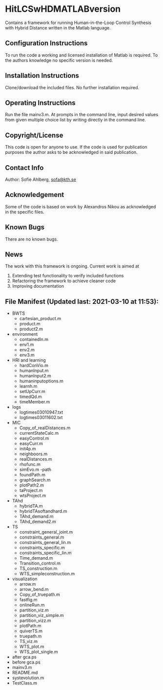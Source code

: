 # HitLCSwHDMATLABversion
Contains a framework for running Human-in-the-Loop Control Synthesis with Hybrid Distance written in the Matlab language.

## Configuration Instructions
To run the code a working and licensed installation of Matlab is required. To the authors knowledge no specific version is needed.

## Installation Instructions
Clone/download the included files. No further installation required.

## Operating Instructions
Run the file mainv3.m. At prompts in the command line, input desired values from given multiple choice list by writing directly in  the command line.

## Copyright/License
This code is open for anyone to use. If the code is used for publication purposes the author asks to be acknowledged in said publication.

## Contact Info
Author: Sofie Ahlberg, sofa@kth.se

## Acknowledgement
Some of the code is based on work by Alexandros Nikou as acknowledged in the specific files.

## Known Bugs
There are no known bugs.

## News
The work with this framework is ongoing. Current work is aimed at
1) Extending test functionality to verify included functions
2) Refactoring the framework to achieve cleaner code
3) Improving documentation

## File Manifest (Updated last: 2021-03-10 at 11:53):
- BWTS
	- cartesian_product.m
	- product.m
	- product2.m
- environment
	- containedIn.m
	- env1.m
	- env2.m
	- env3.m
- HRI and learning
	- hardConVio.m
	- humanInput.m
	- humanInput2.m
	- humaninputoptions.m
	- learnh.m
	- setUpCurr.m
	- timedQd.m
	- timeMember.m
- logs
	- logtimes03010947.txt
	- logtimes03011602.txt
- MIC
	- Copy_of_realDistances.m
	- currentStateCalc.m
	- easyControl.m
	- easyCurr.m
	- init4p.m
	- neighboors.m
	- realDistances.m
	- rhofunc.m
	- simEvo.m
-path
	- foundPath.m
	- graphSearch.m
	- plotPath2.m
	- taProject.m
	- wtsProject.m
- TAhd
	- hybridTA.m
	- hybridTAsoftandhard.m
	- TAhd_demand.m
	- TAhd_demand2.m
- TS
	- constraint_general_joint.m
	- constraints_general.m
	- constraints_general_lin.m
	- constraints_specific.m
	- constraints_specific_lin.m
	- Time_demand.m
	- Transition_control.m
	- TS_construction.m
	- WTS_simpleconstruction.m
- visualization
	- arrow.m
	- arrow_bend.m
	- Copy_of_truepath.m
	- fastfig.m
	- onlineRun.m
	- partition_viz.m
	- partition_viz_simple.m
	- partition_vizz.m
	- plotPath.m
	- quiverTS.m
	- truepath.m
	- TS_viz.m
	- WTS_plot.m
	- WTS_plot_single.m
- after gca.ps
- before gca.ps
- mainv3.m
- README.md
- systevolution.m
- TestClass.m


